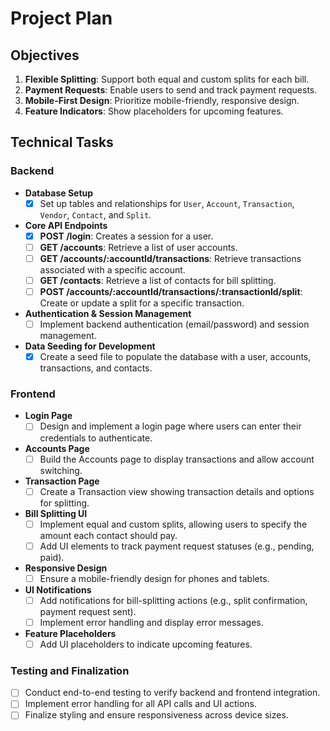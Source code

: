 # Project Plan

## Objectives

1. **Flexible Splitting**: Support both equal and custom splits for each bill.
2. **Payment Requests**: Enable users to send and track payment requests.
3. **Mobile-First Design**: Prioritize mobile-friendly, responsive design.
4. **Feature Indicators**: Show placeholders for upcoming features.

## Technical Tasks

### Backend

- **Database Setup**
  - [x] Set up tables and relationships for `User`, `Account`, `Transaction`, `Vendor`, `Contact`, and `Split`.

- **Core API Endpoints**
  - [x] **POST /login**: Creates a session for a user.
  - [ ] **GET /accounts**: Retrieve a list of user accounts.
  - [ ] **GET /accounts/:accountId/transactions**: Retrieve transactions associated with a specific account.
  - [ ] **GET /contacts**: Retrieve a list of contacts for bill splitting.
  - [ ] **POST /accounts/:accountId/transactions/:transactionId/split**: Create or update a split for a specific transaction.

- **Authentication & Session Management**
  - [ ] Implement backend authentication (email/password) and session management.

- **Data Seeding for Development**
  - [x] Create a seed file to populate the database with a user, accounts, transactions, and contacts.

### Frontend

- **Login Page**
  - [ ] Design and implement a login page where users can enter their credentials to authenticate.

- **Accounts Page**
  - [ ] Build the Accounts page to display transactions and allow account switching.

- **Transaction Page**
  - [ ] Create a Transaction view showing transaction details and options for splitting.

- **Bill Splitting UI**
  - [ ] Implement equal and custom splits, allowing users to specify the amount each contact should pay.
  - [ ] Add UI elements to track payment request statuses (e.g., pending, paid).

- **Responsive Design**
  - [ ] Ensure a mobile-friendly design for phones and tablets.

- **UI Notifications**
  - [ ] Add notifications for bill-splitting actions (e.g., split confirmation, payment request sent).
  - [ ] Implement error handling and display error messages.

- **Feature Placeholders**
  - [ ] Add UI placeholders to indicate upcoming features.

### Testing and Finalization

- [ ] Conduct end-to-end testing to verify backend and frontend integration.
- [ ] Implement error handling for all API calls and UI actions.
- [ ] Finalize styling and ensure responsiveness across device sizes.
